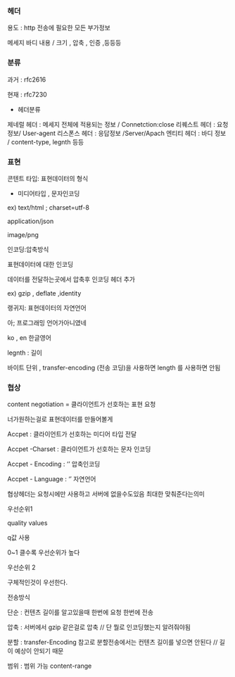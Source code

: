 ### 헤더

용도 : http 전송에 필요한 모든 부가정보

메세지 바디 내용 / 크기 , 압축 , 인증 ,등등등

### 분류

과거 : rfc2616

현재 : rfc7230

- 헤더분류

제네럴 헤더 : 메세지 전체에 적용되는 정보 / Connetction:close
리퀘스트 헤더 : 요청정보/ User-agent
리스폰스 헤더 : 응답정보 /Server/Apach
엔티티 헤더 : 바디 정보 / content-type, legnth 등등

### 표현

콘텐트 타입: 표현데이터의 형식

- 미디어타입 , 문자인코딩

ex) text/html ; charset=utf-8

application/json

image/png

인코딩:압축방식

표현데이터에 대한 인코딩

데이터를 전달하는곳에서 압축후 인코딩 헤더 추가

ex) gzip , deflate ,identity

랭귀지: 표현데이터의 자연언어

아; 프로그래밍 언어가아니였네

ko , en 한글영어

legnth : 길이

바이트 단위 , transfer-encoding (전송 코딩)을 사용하면 length 를 사용하면 안됨

### 협상

content negotiation = 클라이언트가 선호하는 표현 요청

너가원하는걸로 표현데이터를 만들어볼게

Accpet : 클라이언트가 선호하는 미디어 타입 전달

Accpet -Charset : 클라이언트가 선호하는 문자 인코딩

Accpet - Encoding : ‘’ 압축인코딩

Accpet - Language : ‘’ 자연언어

협상헤더는 요청시에만 사용하고 서버에 없을수도있음 최대한 맞춰준다는의미

우선순위1

quality values

q값 사용

0~1 클수록 우선순위가 높다

우선순위 2

구체적인것이 우선한다.

전송방식

단순 : 컨텐츠 길이를 알고있을때 한번에 요청 한번에 전송

압축 : 서버에서 gzip 같은걸로 압축 // 단 뭘로 인코딩했는지 알려줘야됨

분할 : transfer-Encoding 참고로 분할전송에서는 컨텐츠 길이를 넣으면 안된다 // 길이 예상이 안되기 때문

범위 : 범위 가능 content-range

